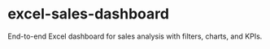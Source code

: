 # excel-sales-dashboard
End-to-end Excel dashboard for sales analysis with filters, charts, and KPIs.
